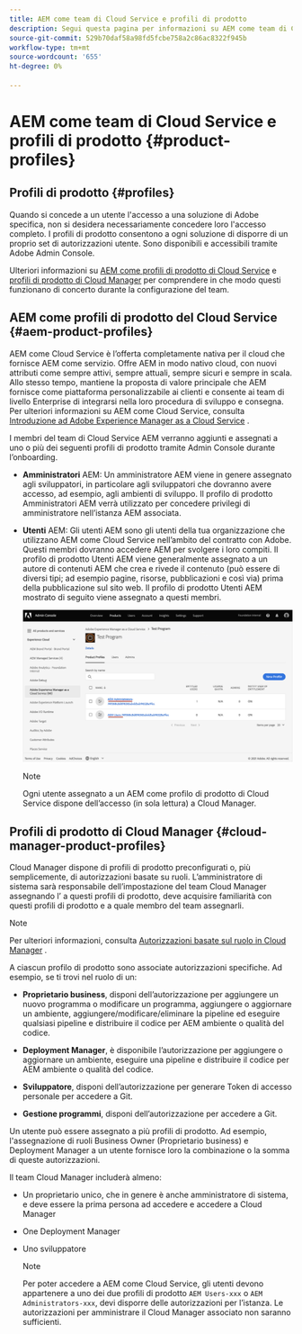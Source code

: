 ```yaml
---
title: AEM come team di Cloud Service e profili di prodotto
description: Segui questa pagina per informazioni su AEM come team di Cloud Service e profili di prodotto.
source-git-commit: 529b70daf58a98fd5fcbe758a2c86ac8322f945b
workflow-type: tm+mt
source-wordcount: '655'
ht-degree: 0%

---
```



# AEM come team di Cloud Service e profili di prodotto {#product-profiles}

## Profili di prodotto {#profiles}

Quando si concede a un utente l&#39;accesso a una soluzione di Adobe specifica, non si desidera necessariamente concedere loro l&#39;accesso completo. I profili di prodotto consentono a ogni soluzione di disporre di un proprio set di autorizzazioni utente. Sono disponibili e accessibili tramite Adobe Admin Console.

Ulteriori informazioni su [AEM come profili di prodotto di Cloud Service](#aem-product-profiles) e [profili di prodotto di Cloud Manager](#cloud-manager-product-profiles) per comprendere in che modo questi funzionano di concerto durante la configurazione del team.

## AEM come profili di prodotto del Cloud Service {#aem-product-profiles}

AEM come Cloud Service è l’offerta completamente nativa per il cloud che fornisce AEM come servizio. Offre AEM in modo nativo cloud, con nuovi attributi come sempre attivi, sempre attuali, sempre sicuri e sempre in scala. Allo stesso tempo, mantiene la proposta di valore principale che AEM fornisce come piattaforma personalizzabile ai clienti e consente ai team di livello Enterprise di integrarsi nella loro procedura di sviluppo e consegna. Per ulteriori informazioni su AEM come Cloud Service, consulta [Introduzione ad Adobe Experience Manager as a Cloud Service](https://experienceleague.adobe.com/docs/experience-manager-cloud-service/overview/introduction.html?lang=en) .

I membri del team di Cloud Service AEM verranno aggiunti e assegnati a uno o più dei seguenti profili di prodotto tramite Admin Console durante l’onboarding.

* **Amministratori** AEM: Un amministratore AEM viene in genere assegnato agli sviluppatori, in particolare agli sviluppatori che dovranno avere accesso, ad esempio, agli ambienti di sviluppo. Il profilo di prodotto Amministratori AEM verrà utilizzato per concedere privilegi di amministratore nell’istanza AEM associata.

* **Utenti** AEM: Gli utenti AEM sono gli utenti della tua organizzazione che utilizzano AEM come Cloud Service nell’ambito del contratto con Adobe. Questi membri dovranno accedere AEM per svolgere i loro compiti. Il profilo di prodotto Utenti AEM viene generalmente assegnato a un autore di contenuti AEM che crea e rivede il contenuto (può essere di diversi tipi; ad esempio pagine, risorse, pubblicazioni e così via) prima della pubblicazione sul sito web. Il profilo di prodotto Utenti AEM mostrato di seguito viene assegnato a questi membri.

   ![](/help/onboarding/learn-concepts/assets/admin-console-profiles.png)

   >[!NOTE]
   >Ogni utente assegnato a un AEM come profilo di prodotto di Cloud Service dispone dell’accesso (in sola lettura) a Cloud Manager.

## Profili di prodotto di Cloud Manager {#cloud-manager-product-profiles}

Cloud Manager dispone di profili di prodotto preconfigurati o, più semplicemente, di autorizzazioni basate su ruoli. L’amministratore di sistema sarà responsabile dell’impostazione del team Cloud Manager assegnando l’ a questi profili di prodotto, deve acquisire familiarità con questi profili di prodotto e a quale membro del team assegnarli.
>[!NOTE]
>Per ulteriori informazioni, consulta [Autorizzazioni basate sul ruolo in Cloud Manager](/help/onboarding/what-is-required/user-roles-permissions.md) .

A ciascun profilo di prodotto sono associate autorizzazioni specifiche. Ad esempio, se ti trovi nel ruolo di un:

* **Proprietario business**, disponi dell’autorizzazione per aggiungere un nuovo programma o modificare un programma, aggiungere o aggiornare un ambiente, aggiungere/modificare/eliminare la pipeline ed eseguire qualsiasi pipeline e distribuire il codice per AEM ambiente o qualità del codice.

* **Deployment Manager**, è disponibile l’autorizzazione per aggiungere o aggiornare un ambiente, eseguire una pipeline e distribuire il codice per AEM ambiente o qualità del codice.

* **Sviluppatore**, disponi dell’autorizzazione per generare Token di accesso personale per accedere a Git.

* **Gestione programmi**, disponi dell’autorizzazione per accedere a Git.

Un utente può essere assegnato a più profili di prodotto. Ad esempio, l&#39;assegnazione di ruoli Business Owner (Proprietario business) e Deployment Manager a un utente fornisce loro la combinazione o la somma di queste autorizzazioni.

Il team Cloud Manager includerà almeno:

* Un proprietario unico, che in genere è anche amministratore di sistema, e deve essere la prima persona ad accedere e accedere a Cloud Manager
* One Deployment Manager
* Uno sviluppatore

   >[!NOTE]
   >Per poter accedere a AEM come Cloud Service, gli utenti devono appartenere a uno dei due profili di prodotto `AEM Users-xxx` o `AEM Administrators-xxx`, devi disporre delle autorizzazioni per l’istanza. Le autorizzazioni per amministrare il Cloud Manager associato non saranno sufficienti.